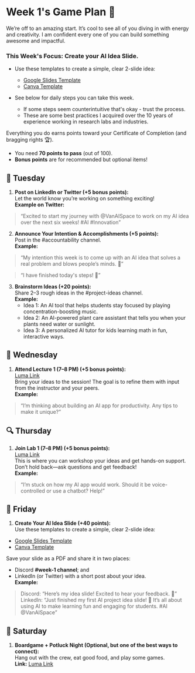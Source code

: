 # Week 1's Game Plan :dart:

We’re off to an amazing start. It’s cool to see all of you diving in with energy and creativity. I am confident every one of you can build something awesome and impactful.

### This Week's Focus: **Create your AI Idea Slide**.
- Use these templates to create a simple, clear 2-slide idea: 
  - [Google Slides Template](https://docs.google.com/presentation/d/1EZI1ySWCyCMXCi3KaqdMxs5I3ftKpQtLtuGKdctFhhs/edit?usp=sharing)
  - [Canva Template](https://www.canva.com/design/DAGYFTaIziU/WldJKTdZnWYTRYCBUEnTkw/view?utm_content=DAGYFTaIziU&utm_campaign=designshare&utm_medium=link&utm_source=publishsharelink&mode=preview)

- See below for daily steps you can take this week. 
   - If some steps seem counterintuitive that's okay - trust the process.
   - These are some best practices I acquired over the 10 years of experience working in research labs and industries.

Everything you do earns points toward your Certificate of Completion (and bragging rights :trophy:).  
- You need **70 points to pass** (out of 100).  
- **Bonus points** are for recommended but optional items!

## :star2: Tuesday
1. **Post on LinkedIn or Twitter (+5 bonus points):**  
   Let the world know you’re working on something exciting!  
   **Example on Twitter:**   
> “Excited to start my journey with @VanAISpace to work on my AI idea over the next six weeks! #AI #Innovation”

2. **Announce Your Intention & Accomplishments (+5 points):**  
   Post in the #accountability channel.  
   **Example:**  
 > “My intention this week is to come up with an AI idea that solves a real problem and blows people’s minds. :star2:”

 > “I have finished today's steps! :star2:”

3. **Brainstorm Ideas (+20 points):**  
   Share 2–3 rough ideas in the #project-ideas channel.  
   **Example:**  
   - Idea 1: An AI tool that helps students stay focused by playing concentration-boosting music.  
   - Idea 2: An AI-powered plant care assistant that tells you when your plants need water or sunlight.  
   - Idea 3: A personalized AI tutor for kids learning math in fun, interactive ways.
  
## :blue_book: Wednesday
1. **Attend Lecture 1 (7–8 PM) (+5 bonus points):**  
   [Luma Link](https://lu.ma/nnqmw2ds)  
   Bring your ideas to the session! The goal is to refine them with input from the instructor and your peers.  
   **Example:**  
> “I’m thinking about building an AI app for productivity. Any tips to make it unique?”

## :mag: Thursday
1. **Join Lab 1 (7–8 PM) (+5 bonus points):**  
   [Luma Link](https://lu.ma/t3aehu18)  
   This is where you can workshop your ideas and get hands-on support. Don’t hold back—ask questions and get feedback!  
   **Example:**  
> “I’m stuck on how my AI app would work. Should it be voice-controlled or use a chatbot? Help!”

## :rocket: Friday
1. **Create Your AI Idea Slide (+40 points):**  
   Use these templates to create a simple, clear 2-slide idea:  
  - [Google Slides Template](https://docs.google.com/presentation/d/1EZI1ySWCyCMXCi3KaqdMxs5I3ftKpQtLtuGKdctFhhs/edit?usp=sharing)
  - [Canva Template](https://www.canva.com/design/DAGYFTaIziU/WldJKTdZnWYTRYCBUEnTkw/view?utm_content=DAGYFTaIziU&utm_campaign=designshare&utm_medium=link&utm_source=publishsharelink&mode=preview)

   Save your slide as a PDF and share it in two places:  
   - Discord **#week-1 channel**; and  
   - LinkedIn (or Twitter) with a short post about your idea.  
   **Example:**  
> Discord: “Here’s my idea slide! Excited to hear your feedback. :rocket:”  
> LinkedIn: “Just finished my first AI project idea slide! :rocket: It’s all about using AI to make learning fun and engaging for students. #AI @VanAISpace”

## :tada: Saturday
1. **Boardgame + Potluck Night (Optional, but one of the best ways to connect):**  
   Hang out with the crew, eat good food, and play some games.  
   **Link:** [Luma Link](https://lu.ma/7edi2eax)
